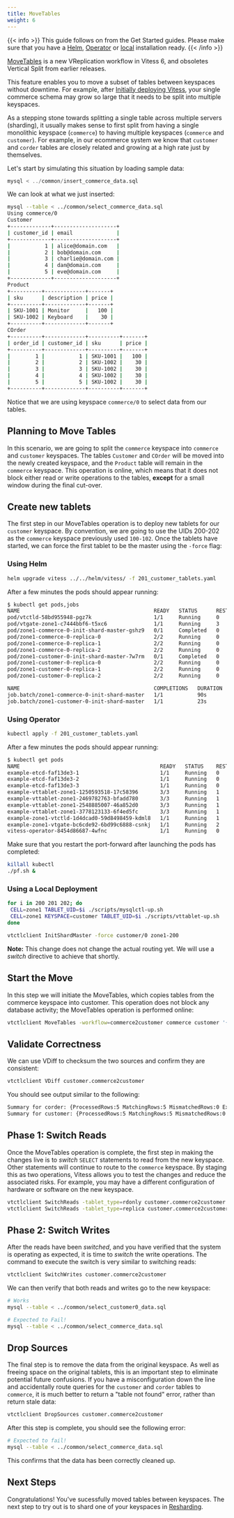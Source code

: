 ```yaml
---
title: MoveTables
weight: 6
---
```


{{< info >}}
This guide follows on from the Get Started guides. Please make sure that you have a [Helm](../../get-started/helm), [Operator](../../get-started/operator) or [local](../../get-started/local) installation ready.
{{< /info >}}

[MoveTables](../../concepts/move-tables) is a new VReplication workflow in Vitess 6, and obsoletes Vertical Split from earlier releases.

This feature enables you to move a subset of tables between keyspaces without downtime. For example, after [Initially deploying Vitess](../../get-started/local), your single commerce schema may grow so large that it needs to be split into multiple keyspaces.

As a stepping stone towards splitting a single table across multiple servers (sharding), it usually makes sense to first split from having a single monolithic keyspace (`commerce`) to having multiple keyspaces (`commerce` and `customer`). For example, in our ecommerce system we know that `customer` and `corder` tables are closely related and growing at a high rate just by themselves.

Let's start by simulating this situation by loading sample data:

```sql
mysql < ../common/insert_commerce_data.sql
```

We can look at what we just inserted:

```sh
mysql --table < ../common/select_commerce_data.sql
Using commerce/0
Customer
+-------------+--------------------+
| customer_id | email              |
+-------------+--------------------+
|           1 | alice@domain.com   |
|           2 | bob@domain.com     |
|           3 | charlie@domain.com |
|           4 | dan@domain.com     |
|           5 | eve@domain.com     |
+-------------+--------------------+
Product
+----------+-------------+-------+
| sku      | description | price |
+----------+-------------+-------+
| SKU-1001 | Monitor     |   100 |
| SKU-1002 | Keyboard    |    30 |
+----------+-------------+-------+
COrder
+----------+-------------+----------+-------+
| order_id | customer_id | sku      | price |
+----------+-------------+----------+-------+
|        1 |           1 | SKU-1001 |   100 |
|        2 |           2 | SKU-1002 |    30 |
|        3 |           3 | SKU-1002 |    30 |
|        4 |           4 | SKU-1002 |    30 |
|        5 |           5 | SKU-1002 |    30 |
+----------+-------------+----------+-------+
```

Notice that we are using keyspace `commerce/0` to select data from our tables.

## Planning to Move Tables

In this scenario, we are going to split the `commerce` keyspace into `commerce` and `customer` keyspaces. The tables `Customer` and `COrder` will be moved into the newly created keyspace, and the `Product` table will remain in the `commerce` keyspace. This operation is online, which means that it does not block either read or write operations to the tables, __except__ for a small window during the final cut-over.

## Create new tablets

The first step in our MoveTables operation is to deploy new tablets for our `customer` keyspace. By convention, we are going to use the UIDs 200-202 as the `commerce` keyspace previously used `100-102`. Once the tablets have started, we can force the first tablet to be the master using the `-force` flag:

### Using Helm

```bash
helm upgrade vitess ../../helm/vitess/ -f 201_customer_tablets.yaml
```

After a few minutes the pods should appear running:

```bash
$ kubectl get pods,jobs
NAME                                           READY   STATUS      RESTARTS   AGE
pod/vtctld-58bd955948-pgz7k                    1/1     Running     0          5m36s
pod/vtgate-zone1-c7444bbf6-t5xc6               1/1     Running     3          5m36s
pod/zone1-commerce-0-init-shard-master-gshz9   0/1     Completed   0          5m35s
pod/zone1-commerce-0-replica-0                 2/2     Running     0          5m35s
pod/zone1-commerce-0-replica-1                 2/2     Running     0          5m35s
pod/zone1-commerce-0-replica-2                 2/2     Running     0          5m35s
pod/zone1-customer-0-init-shard-master-7w7rm   0/1     Completed   0          84s
pod/zone1-customer-0-replica-0                 2/2     Running     0          84s
pod/zone1-customer-0-replica-1                 2/2     Running     0          84s
pod/zone1-customer-0-replica-2                 2/2     Running     0          84s

NAME                                           COMPLETIONS   DURATION   AGE
job.batch/zone1-commerce-0-init-shard-master   1/1           90s        5m36s
job.batch/zone1-customer-0-init-shard-master   1/1           23s        84s
```

### Using Operator

```bash
kubectl apply -f 201_customer_tablets.yaml
```

After a few minutes the pods should appear running:

```bash
$ kubectl get pods
NAME                                             READY   STATUS    RESTARTS   AGE
example-etcd-faf13de3-1                          1/1     Running   0          8m11s
example-etcd-faf13de3-2                          1/1     Running   0          8m11s
example-etcd-faf13de3-3                          1/1     Running   0          8m11s
example-vttablet-zone1-1250593518-17c58396       3/3     Running   1          2m20s
example-vttablet-zone1-2469782763-bfadd780       3/3     Running   1          7m57s
example-vttablet-zone1-2548885007-46a852d0       3/3     Running   1          7m47s
example-vttablet-zone1-3778123133-6f4ed5fc       3/3     Running   1          2m20s
example-zone1-vtctld-1d4dcad0-59d8498459-kdml8   1/1     Running   1          8m11s
example-zone1-vtgate-bc6cde92-6bd99c6888-csnkj   1/1     Running   2          8m11s
vitess-operator-8454d86687-4wfnc                 1/1     Running   0          22m
```

Make sure that you restart the port-forward after launching the pods has completed:

```bash
killall kubectl
./pf.sh &
```

### Using a Local Deployment

```bash
for i in 200 201 202; do
 CELL=zone1 TABLET_UID=$i ./scripts/mysqlctl-up.sh
 CELL=zone1 KEYSPACE=customer TABLET_UID=$i ./scripts/vttablet-up.sh
done

vtctlclient InitShardMaster -force customer/0 zone1-200
```

__Note:__ This change does not change the actual routing yet. We will use a _switch_ directive to achieve that shortly.

## Start the Move

In this step we will initiate the MoveTables, which copies tables from the commerce keyspace into customer. This operation does not block any database activity; the MoveTables operation is performed online:

```bash
vtctlclient MoveTables -workflow=commerce2customer commerce customer '{"customer":{}, "corder":{}}'
```

## Validate Correctness

We can use VDiff to checksum the two sources and confirm they are consistent:

```bash
vtctlclient VDiff customer.commerce2customer
```

You should see output similar to the following:
```bash
Summary for corder: {ProcessedRows:5 MatchingRows:5 MismatchedRows:0 ExtraRowsSource:0 ExtraRowsTarget:0}
Summary for customer: {ProcessedRows:5 MatchingRows:5 MismatchedRows:0 ExtraRowsSource:0 ExtraRowsTarget:0}
```

## Phase 1: Switch Reads

Once the MoveTables operation is complete, the first step in making the changes live is to _switch_ `SELECT` statements to read from the new keyspace. Other statements will continue to route to the `commerce` keyspace. By staging this as two operations, Vitess allows you to test the changes and reduce the associated risks. For example, you may have a different configuration of hardware or software on the new keyspace.

```bash
vtctlclient SwitchReads -tablet_type=rdonly customer.commerce2customer
vtctlclient SwitchReads -tablet_type=replica customer.commerce2customer
```

## Phase 2: Switch Writes

After the reads have been _switched_, and you have verified that the system is operating as expected, it is time to _switch_ the write operations. The command to execute the switch is very similar to switching reads:

```bash
vtctlclient SwitchWrites customer.commerce2customer
```

We can then verify that both reads and writes go to the new keyspace:

```sh
# Works
mysql --table < ../common/select_customer0_data.sql

# Expected to Fail!
mysql --table < ../common/select_commerce_data.sql
```

## Drop Sources

The final step is to remove the data from the original keyspace. As well as freeing space on the original tablets, this is an important step to eliminate potential future confusions. If you have a misconfiguration down the line and accidentally route queries for the  `customer` and `corder` tables to `commerce`, it is much better to return a "table not found" error, rather than return stale data:

```sh
vtctlclient DropSources customer.commerce2customer
```

After this step is complete, you should see the following error:

```sh
# Expected to fail!
mysql --table < ../common/select_commerce_data.sql
```

This confirms that the data has been correctly cleaned up.

## Next Steps

Congratulations! You've sucessfully moved tables between keyspaces. The next step to try out is to shard one of your keyspaces in [Resharding](../resharding).
